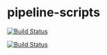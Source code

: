 # pipeline-scripts
[![Build Status](http://3.143.65.172/buildStatus/icon?job=fibonacci)](http://3.143.65.172/job/fibonacci/)

[![Build Status](http://3.143.65.172/job/fibonacci/badge/icon)](http://3.143.65.172/job/fibonacci/)
